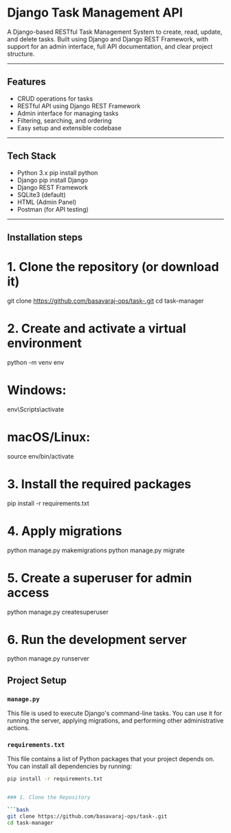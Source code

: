 # Django Task Management API

A Django-based RESTful Task Management System to create, read, update, and delete tasks. Built using Django and Django REST Framework, with support for an admin interface, full API documentation, and clear project structure.

---

##  Features

- CRUD operations for tasks
- RESTful API using Django REST Framework
- Admin interface for managing tasks
- Filtering, searching, and ordering
- Easy setup and extensible codebase

---

##  Tech Stack

- Python 3.x
  pip install python 
- Django
  pip install Django
- Django REST Framework
- SQLite3 (default)
- HTML (Admin Panel)
- Postman (for API testing)

---

## Installation steps

# 1. Clone the repository (or download it)
git clone https://github.com/basavaraj-ops/task-.git 
cd task-manager

# 2. Create and activate a virtual environment
python -m venv env
# Windows:
env\Scripts\activate
# macOS/Linux:
source env/bin/activate

# 3. Install the required packages
pip install -r requirements.txt

# 4. Apply migrations
python manage.py makemigrations
python manage.py migrate

# 5. Create a superuser for admin access
python manage.py createsuperuser

# 6. Run the development server
python manage.py runserver


##  Project Setup

### `manage.py`
This file is used to execute Django's command-line tasks. You can use it for running the server, applying migrations, and performing other administrative actions.

### `requirements.txt`
This file contains a list of Python packages that your project depends on. You can install all dependencies by running:
```bash
pip install -r requirements.txt


### 1. Clone the Repository

```bash
git clone https://github.com/basavaraj-ops/task-.git 
cd task-manager
